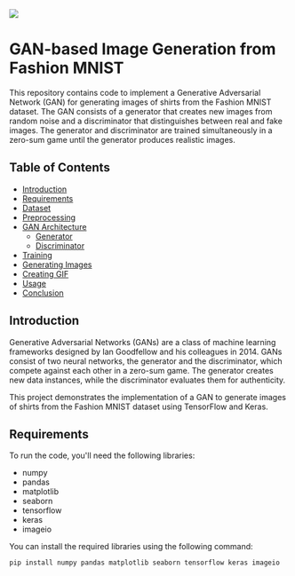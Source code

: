  <img src='https://github.com/suneelmeesalameher/GAN_SHIRT/blob/main/gan_generated_images.gif'>

# GAN-based Image Generation from Fashion MNIST

This repository contains code to implement a Generative Adversarial Network (GAN) for generating images of shirts from the Fashion MNIST dataset. The GAN consists of a generator that creates new images from random noise and a discriminator that distinguishes between real and fake images. The generator and discriminator are trained simultaneously in a zero-sum game until the generator produces realistic images.

## Table of Contents

- [Introduction](#introduction)
- [Requirements](#requirements)
- [Dataset](#dataset)
- [Preprocessing](#preprocessing)
- [GAN Architecture](#gan-architecture)
  - [Generator](#generator)
  - [Discriminator](#discriminator)
- [Training](#training)
- [Generating Images](#generating-images)
- [Creating GIF](#creating-gif)
- [Usage](#usage)
- [Conclusion](#conclusion)

## Introduction

Generative Adversarial Networks (GANs) are a class of machine learning frameworks designed by Ian Goodfellow and his colleagues in 2014. GANs consist of two neural networks, the generator and the discriminator, which compete against each other in a zero-sum game. The generator creates new data instances, while the discriminator evaluates them for authenticity.

This project demonstrates the implementation of a GAN to generate images of shirts from the Fashion MNIST dataset using TensorFlow and Keras.

## Requirements

To run the code, you'll need the following libraries:

- numpy
- pandas
- matplotlib
- seaborn
- tensorflow
- keras
- imageio

You can install the required libraries using the following command:

```bash
pip install numpy pandas matplotlib seaborn tensorflow keras imageio

